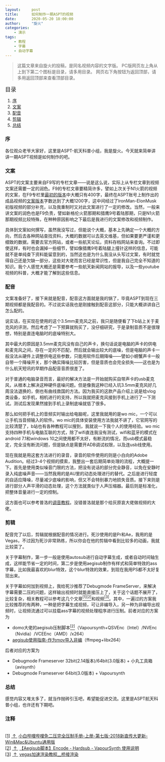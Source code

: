 ```yaml
---
layout:     post
title:      如何制作一期ASPT的视频
date:       2020-05-20 18:00:00
author:     "旋火"
categories:
    - 演示
tags:
    - 教程
    - 字幕
    - 自动字幕
---
```

>这篇文章来自旋火的投稿，是同名视频内容的文字版。
>PC版网页左上角从上到下第二个图标是目录，请多用目录。
>网页右下角按钮为返回顶部，请多用返回顶部来查看顶部目录。

<escape><font size=4>目录</font></escape>

1. [序](#序)
2. [文案](#文案)
3. [配音](#配音)
4. [剪辑](#剪辑)
5. [总结](#总结)

### 序

各位观众老爷大家好，这里是ASPT-航天科普小组，我是旋火。今天就来简单讲讲一期ASPT视频是如何制作的吧。

### 文案

ASPT的文案主要来自F9写的专栏文章——说是这么说，实际上从专栏文章到视频文案还需要一定的润色。F9的专栏文章要精简许多，譬如上次关于N1火箭的视频的文案，在F9专栏里[最初的版本](https://www.bilibili.com/read/cv4828139)中大概只有400字，最终在ASPT账号上制作出的成品视频的[文案版本](the-true-reasons-of-N1-failures.html)字数达到了大概1200字，这中间经过了IronMan-ElonMusk初版视频的部分补充，以及我重制时又对此文案进行了一定的修改。当然，一般来讲文案的润色也是F9负责，譬如新格伦火箭那期和猎鹰9号着陆那期，只是N1火箭那期视频比较特殊，在种种原因影响之下最后是我进行的文案修改和视频制作。

具体到文案如何撰写，虽然我没写过，但能说个大概，基本上先确定一个大概的方向，然后去各种网站查找资料，大概的数据可以去英文维基，但如果要更严谨和更细致的数据，需要去官方网站，或者一些航天论坛，资料存档网站来查询。不过即使这样，有时也会漏掉一些细节，譬如像猎鹰9号着陆腿上撞针这样的信息，可能就不是单纯查下资料能留意到的，当然这也是为什么我没从头写过文案，有时就觉得自己还是欠缺一部分，这些对大佬而言已经是常识性，但是我自己完全不知道的知识。我个人感觉大概还是需要参考一些航天新闻网站的报导，以及一些youtube视频的科普，大概才能了解到这些信息。

### 配音

文案准备好了，接下来就是配音，配音这方面就是我的锅了，毕竟ASPT到现在三期视频都是我配音的。不过说实话我也是刚接触到配音这部分，只能大概讲讲自己怎么配的。

说实话，在买现在使用的这个3.5mm麦克风之前，我只是随便看了下b站上关于麦克风的评测，然后考虑了一下预算就购买了，没仔细研究，于是录制音质不是很理想，特别是直连电脑时的底噪特别大。

其中最大的原因是3.5mm麦克风没有自己的声卡，换句话说是电脑的声卡的供电和麦克风之间，存在一定的不匹配，然后就会输出较大的底噪，但是电脑的声卡一般没法从硬件上调整供电这些参数，只能用软件后期降噪——譬如小螃蟹声卡一般自带一个降噪开关，那个确实降噪比较厉害，但是音质也会完全损失——这也是为什么航天短讯的早期作品配音音质很差了。

对于普通的电脑录音而言，最好的解决方法是一开始就购买自带声卡的usb麦克风，从根本上解决这种硬件底噪问题。但是像我这种已经入坑3.5mm麦克风好几周没法退换的，倒也有曲线救国的方法。因为我买的这款产品介绍上说是给vlog类设备，如手机，相机进行的支持，所以我就把麦克风接到手机上进行了一下测试。测试后发现果然接到手机上录制底噪就低了很多。

那么如何把手机上的音频实时输出给电脑呢，这里我就用的是wo mic，一个可以让手机当音频输入的软件。wo mic的具体安装使用方法我就不讲了，它官网写的比较清楚了，b站也有各种教程可以搜到，我就说一下我个人的使用经验。wo mic支持四种手机与电脑互联的方式，除了wifi直连我没有测试，wifi和蓝牙的模式在android 7.1和windows 10之间使用都不太好，有断流的情况，而usb模式最稳定，完全没有断流问题，但是缺点是需要开ADB调试权限，以及连usb线使用。

现在我就是用这套方法进行的录音，录音的软件使用的则是小白向的Adobe Audition。经过3-4个视频的摸索，我整出一套后期简单处理的流程，大概提一下。首先是使用类似噪音门限的方法，把没有说话的部分完全静音，以免在安静时录入纯底噪声音——当然我用的是AU里的动态处理进行的替代。之后是进行轻度的自适应降噪，尽量减少底噪的影响，但又不会特别暴力地损失音质。接下来则是进行部分人声平滑的动态处理，这个方法就类似于人声压缩器。最后则是标准化，把整体音量进行一定的控制。

这方面也可以参考普洛的[调音教程](https://www.bilibili.com/video/BV1CJ411676x)。没错普洛就是那个给灰原哀大佬做视频的大佬。

### 剪辑

配音完了以后，剪辑就根据配音的情况进行。死沙使用的是Pr和Ae，我用的是Vegas，不过因为死沙非常熟练，所以你会在他的剪辑中看到比较多的动画，我就比较菜了。

关于字幕制作，第一步一般是使用autosub进行自动字幕生成，或者自动时间轴生成，这样能节省一定的时间，第二步是使用aegisub制作有样式和简单特效的ass字幕，比如我最喜欢的blur特效，这个blur特效的效果，到现在我用PS都不太好复现出来。

关于字幕如何加到视频上，我给死沙推荐了Debugmode FrameServer，来解决字幕需要二压的问题，这样输出视频时就能直接压上了，关于这个话题不展开了，比较复杂，相关教程可以参考这几个文章<escape><a name = "ref_1_s"><a href="#ref_1_d"><sup>[1]</sup></a></escape><escape><a name = "ref_2_s"><a href="#ref_2_d"><sup>[2]</sup></a></escape>和视频<escape><a name = "ref_3_s"><a href="#ref_3_d"><sup>[3]</sup></a></escape>。其中，一遍过的方案我比较推荐的有两种，一种是把字幕生成视频，可让非编导入，另一种为非编导出视频时，让视频流通过可以挂载ass字幕的视频处理程序进行压制。前者对应的方案为

- domo大佬的aegisub压制脚本<escape><a name = "ref_2_s"><a href="#ref_2_d"><sup>[2]</sup></a></escape>（Vapoursynth+QSVEnc（Intel）/NVEnc（Nvidia）/VCEEnc（AMD）/x264）
- [aegisub使用指南-作为mov导入非编](aegisub_guide.html#作为mov导入非编)（ffmpeg+libx264）

后者对应的方案为

- Debugmode Frameserver 32bit(2.14版本)/64bit(3.0版本) + 小丸工具箱（avisynth）
- Debugmode Frameserver 64bit(3.0版本) + Vapoursynth

### 总结

感觉内容又堆太多了，就当作抛砖引玉吧，希望能促进交流。这里是ASPT航天科普小组，也许还有下期吧。

### 注释

<escape></br><a name = "ref_1_d"><a href = "#ref_1_d">[1]</a></a>&nbsp;<a href = "#ref_1_s">&nbsp;↑&nbsp;</a>&nbsp;<a href = "https://www.bilibili.com/read/cv311967">小白哔哩哔哩免二压完全压制手册-上册-第七版-2018新直传大更新-Win&Mac&Ubuntu通用版</a></br><a name = "ref_2_d"><a href = "#ref_2_d">[2]</a></a>&nbsp;<a href = "#ref_2_s">&nbsp;↑&nbsp;</a>&nbsp;<a href = "https://www.bilibili.com/read/cv3248940">【Aegisub脚本】Encode - Hardsub - VapourSynth 使用说明</a></br><a name = "ref_3_d"><a href = "#ref_3_d">[3]</a></a>&nbsp;<a href = "#ref_3_s">&nbsp;↑&nbsp;</a>&nbsp;<a href = "https://b23.tv/BV1Y7411g7hp">vegas加速渲染教程__桥接渲染</a></escape>